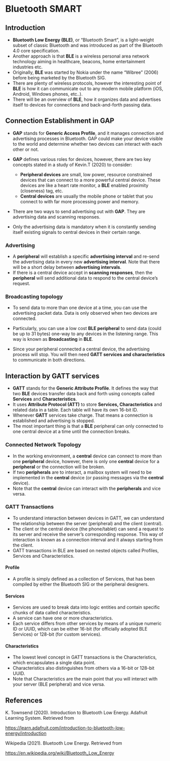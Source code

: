 # Bluetooth SMART

## Introduction
- **Bluetooth Low Energy (BLE)**, or “Bluetooth Smart”, is a light-weight subset of classic Bluetooth and was introduced as part of the Bluetooth 4.0 core specification.
- Another approach is that **BLE** is a wireless personal area network technology aiming in healthcare, beacons, home entertainment industries etc.
- Originally, **BLE** was started by Nokia under the name “Wibree” (2006) before being marketed by the Bluetooth SIG. 
- There are plenty of wireless protocols, however the interesting point of **BLE** is how it can communicate out to any modern mobile platform (iOS, Android, Windows phones, etc..). 
- There will be an overview of **BLE**, how it organizes data and advertises itself to devices for connections and back-and-forth passing data. 

## Connection Establishment in GAP
- **GAP** stands for **Generic Access Profile**, and it manages connection and advertising processes in Bluetooth. GAP could make your device visible to the world and determine whether two devices can interact with each other or not. 
- **GAP** defines various roles for devices, however, there are two key concepts stated in a study of Kevin.T (2020) to consider: 
  
  + **Peripheral devices** are small, low power, resource constrained devices that can connect to a more powerful central device. These devices are like a heart rate monitor, a **BLE** enabled proximity (closeness) tag, etc.
  + **Central devices** are usually the mobile phone or tablet that you connect to with far more processing power and memory.
   
- There are two ways to send advertising out with **GAP**. They are advertising data and scanning responses.
- Only the advertising data is mandatory when it is constantly sending itself existing signals to central devices in their certain range.
### Advertising
- A **peripheral** will establish a specific **advertising interval** and re-send the advertising data in every new **advertising interval**. Note that there will be a short delay between **advertising intervals**.
- If there is a central device accept in **scanning responses**, then the **peripheral** will send additional data to respond to the central device’s request. 

### Broadcasting topology
- To send data to more than one device at a time, you can use the advertising packet data. Data is only observed when two devices are connected. 
- Particularly, you can use a low cost **BLE peripheral** to send data (could be up to 31 bytes) one-way to any devices in the listening range. This way is known as **Broadcasting** in **BLE**. 

- Since your peripheral connected a central device, the advertising process will stop. You will then need **GATT services and characteristics** to communicate in both directions. 

## Interaction by GATT services
- **GATT** stands for the **Generic Attribute Profile**. It defines the way that two **BLE** devices transfer data back and forth using concepts called **Services** and **Characteristics**.
- It uses **Attribute Protocol (ATT)** to store **Services, Characteristics** and related data in a table. Each table will have its own 16-bit ID. 
- Whenever **GATT** services take charge. That means a connection is established and advertising is stopped. 
- The most important thing is that a **BLE** peripheral can only connected to one central device at a time until the connection breaks. 
### Connected Network Topology
- In the working environment, a **central** device can connect to more than one **peripheral** device, however, there is only one **central** device for a **peripheral** or the connection will be broken. 
- If two **peripherals** are to interact, a mailbox system will need to be implemented in the **central** device (or passing messages via the **central** device). 
- Note that the **central** device can interact with the **peripherals** and vice versa.

### GATT Transactions

- To understand interaction between devices in GATT, we can understand the relationship between the server (peripheral) and the client (central).
- The client or the central device (the phone/tablet) can send a request to its server and receive the server’s corresponding response. This way of interaction is known as a connection interval and it always starting from the client. 
- GATT transactions in BLE are based on nested objects called Profiles, Services and Characteristics. 
#### Profile

- A profile is simply defined as a collection of Services, that has been compiled by either the Bluetooth SIG or the peripheral designers.

#### Services
- Services are used to break data into logic entities and contain specific chunks of data called characteristics.
- A service can have one or more characteristics.
- Each service differs from other services by means of a unique numeric ID or UUID, which can be either 16-bit (for officially adopted BLE Services) or 128-bit (for custom services).

#### Characteristics
- The lowest level concept in GATT transactions is the Characteristics, which encapsulates a single data point. 
- Characteristics also distinguishes from others via a 16-bit or 128-bit UUID. 
- Note that Characteristics are the main point that you will interact with your server (BLE peripheral) and vice versa. 

## References
K. Townsend (2020). Introduction to Bluetooth Low Energy. Adafruit Learning System. Retrieved from

https://learn.adafruit.com/introduction-to-bluetooth-low-energy/introduction

Wikipedia (2021). Bluetooth Low Energy. Retrieved from

https://en.wikipedia.org/wiki/Bluetooth_Low_Energy 